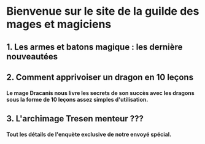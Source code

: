 # Bienvenue sur le site de la guilde des mages et magiciens

## 1. Les armes et batons magique : les dernière nouveautées

## 2. Comment apprivoiser un dragon en 10 leçons

#### Le mage Dracanis nous livre les secrets de son succès avec les dragons sous la forme de 10 leçons assez simples d'utilisation.

## 3. L'archimage Tresen menteur ???

#### Tout les détails de l'enquète exclusive de notre envoyé spécial.